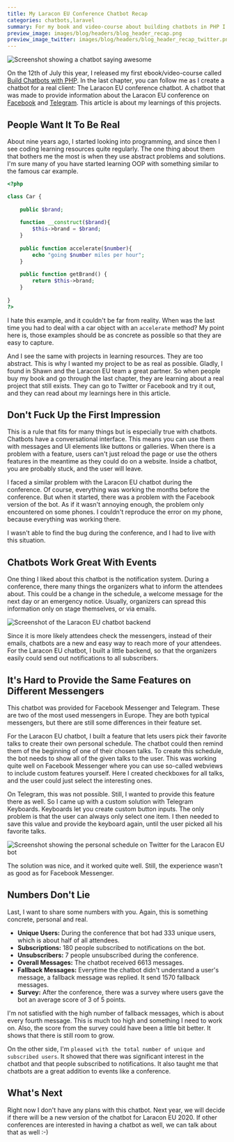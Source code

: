 ```yaml
---
title: My Laracon EU Conference Chatbot Recap
categories: chatbots,laravel
summary: For my book and video-course about building chatbots in PHP I created the Laracon EU conference chatbot. In this article, I will give you all the insights into this project.
preview_image: images/blog/headers/blog_header_recap.png
preview_image_twitter: images/blog/headers/blog_header_recap_twitter.png
---
```

<img class="blogimage" alt="Screenshot showing a chatbot saying awesome" src="/images/blog/laraconeu_awesome.png" />

On the 12th of July this year, I released my first ebook/video-course called [Build Chatbots with PHP](https://christoph-rumpel.com/build-chatbots-with-php/). In the last chapter, you can follow me as I create a chatbot for a real client: The Laracon EU conference chatbot. A chatbot that was made to provide information about the Laracon EU conference on [Facebook](https://m.me/laraconeu) and [Telegram](https://telegram.me/LaraconEUBot). This article is about my learnings of this projects.


## People Want It To Be Real

About nine years ago, I started looking into programming, and since then I see coding learning resources quite regularly. The one thing about them that bothers me the most is when they use abstract problems and solutions. I'm sure many of you have started learning OOP with something similar to the famous car example.

```php
<?php

class Car {
    
    public $brand;
    
    function __construct($brand){
        $this->brand = $brand;
    }
    
    public function accelerate($number){
        echo "going $number miles per hour";
    }
    
    public function getBrand() {
        return $this->brand;
    }
    
}
?>
```


I hate this example, and it couldn't be far from reality. When was the last time you had to deal with a car object with an `accelerate` method? My point here is, those examples should be as concrete as possible so that they are easy to capture.

And I see the same with projects in learning resources. They are too abstract. This is why I wanted my project to be as real as possible. Gladly, I found in Shawn and the Laracon EU team a great partner. So when people buy my book and go through the last chapter, they are learning about a real project that still exists. They can go to Twitter or Facebook and try it out, and they can read about my learnings here in this article.

## Don't Fuck Up the First Impression

This is a rule that fits for many things but is especially true with chatbots. Chatbots have a conversational interface. This means you can use them with messages and UI elements like buttons or galleries. When there is a problem with a feature, users can't just reload the page or use the others features in the meantime as they could do on a website. Inside a chatbot, you are probably stuck, and the user will leave.

I faced a similar problem with the Laracon EU chatbot during the conference. Of course, everything was working the months before the conference. But when it started, there was a problem with the Facebook version of the bot. As if it wasn't annoying enough, the problem only encountered on some phones. I couldn't reproduce the error on my phone, because everything was working there.

I wasn't able to find the bug during the conference, and I had to live with this situation.

## Chatbots Work Great With Events

One thing I liked about this chatbot is the notification system. During a conference, there many things the organizers what to inform the attendees about. This could  be a change in the schedule, a welcome message for the next day or an emergency notice. Usually, organizers can spread this information only on stage themselves, or via emails.

<img class="blogimage" alt="Screenshot of the Laracon EU chatbot backend" src="/images/blog/laraconeu_backend.png" />

Since it is more likely attendees check the messengers, instead of their emails, chatbots are a new and easy way to reach more of your attendees. For the Laracon EU chatbot, I built a little backend, so that the organizers easily could send out notifications to all subscribers.

## It's Hard to Provide the Same Features on Different Messengers

This chatbot was provided for Facebook Messenger and Telegram. These are two of the most used messengers in Europe. They are both typical messengers, but there are still some differences in their feature set.

For the Laracon EU chatbot, I built a feature that lets users pick their favorite talks to create their own personal schedule. The chatbot could then remind them of the beginning of one of their chosen talks. To create this schedule, the bot needs to show all of the given talks to the user. This was working quite well on Facebook Messenger where you can use so-called webviews to include custom features yourself. Here I created checkboxes for all talks, and the user could just select the interesting ones.



On Telegram, this was not possible. Still, I wanted to provide this feature there as well. So I came up with a custom solution with Telegram Keyboards. Keyboards let you create custom button inputs. The only problem is that the user can always only select one item. I then needed to save this value and provide the keyboard again, until the user picked all his favorite talks.

<img class="blogimage" alt="Screenshot showing the personal schedule on Twitter for the Laracon EU bot" src="/images/blog/laraconeu_personal_schedule_telegram.png" />

The solution was nice, and it worked quite well. Still, the experience wasn't as good as for Facebook Messenger.

## Numbers Don't Lie

Last, I want to share some numbers with you. Again, this is something concrete, personal and real.

* **Unique Users:** During the conference that bot had 333 unique users, which is about half of all attendees.
* **Subscriptions:** 180 people subscribed to notifications on the bot.
* **Unsubscribers:** 7 people unsubscribed during the conference.
* **Overall Messages:** The chatbot received 6613 messages.
* **Fallback Messages:** Everytime the chatbot didn't understand a user's message, a fallback message was replied. It send 1570 fallback messages.
* **Survey:** After the conference, there was a survey where users gave the bot an average score of 3 of 5 points.

I'm not satisfied with the high number of fallback messages, which is about every fourth message. This is much too high and something I need to work on. Also, the score from the survey could have been a little bit better. It shows that there is still room to grow.

On the other side, I'm `pleased with the total number of unique and subscribed users`. It showed that there was significant interest in the chatbot and that people subscribed to notifications. It also taught me that chatbots are a great addition to events like a conference.

## What's Next

Right now I don't have any plans with this chatbot. Next year, we will decide if there will be a new version of the chatbot for Laracon EU 2020. If other conferences are interested in having a chatbot as well, we can talk about that as well :-)





